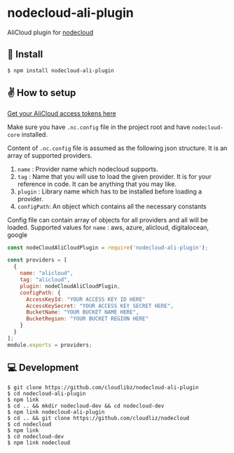# nodecloud-ali-plugin
AliCloud plugin for [nodecloud](https://github.com/cloudlibz/nodecloud)

## 🚀 Install

```
$ npm install nodecloud-ali-plugin

```

## ✌️ How to setup


[Get your AliCloud access tokens here](https://usercenter.console.aliyun.com)

Make sure you have `.nc.config` file in the project root and have `nodecloud-core` installed.

Content of `.nc.config` file is assumed as the following json structure.
It is an array of supported providers.

1.  `name` : Provider name which nodecloud supports.
2.  `tag` : Name that you will use to load the given provider. It is for your reference in code. It can be anything that you may like.
3.  `plugin` : Library name which has to be installed before loading a provider.
4.  `configPath`: An object which contains all the necessary constants

Config file can contain array of objects for all providers and all will be loaded.
Supported values for `name` : aws, azure, alicloud, digitalocean, google

```js
const nodeCloudAliCloudPlugin = require('nodecloud-ali-plugin');

const providers = [
  {
    name: "alicloud",
    tag: "alicloud",
    plugin: nodeCloudAliCloudPlugin,
    configPath: {
      AccessKeyId: "YOUR ACCESS KEY ID HERE"
      AccessKeySecret: "YOUR ACCESS KEY SECRET HERE",
      BucketName: "YOUR BUCKET NAME HERE",
      BucketRegion: "YOUR BUCKET REGION HERE"
    }
  }
];
module.exports = providers;
``` 

## 💻 Development

```
$ git clone https://github.com/cloudlibz/nodecloud-ali-plugin
$ cd nodecloud-ali-plugin
$ npm link
$ cd .. && mkdir nodecloud-dev && cd nodecloud-dev
$ npm link nodecloud-ali-plugin
$ cd .. && git clone https://github.com/cloudliz/nodecloud
$ cd nodecloud
$ npm link
$ cd nodecloud-dev
$ npm link nodecloud
```
